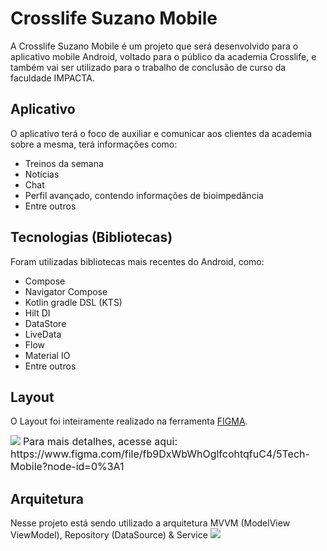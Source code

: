 
# Crosslife Suzano Mobile

A Crosslife Suzano Mobile é um projeto que será desenvolvido para o aplicativo mobile Android, voltado para o público da academia Crosslife, e também vai ser utilizado para o trabalho de conclusão de curso da faculdade IMPACTA.

## Aplicativo

O aplicativo terá o foco de auxiliar e comunicar aos clientes da academia sobre a mesma, terá informações como:
- Treinos da semana
- Notícias
- Chat
- Perfil avançado, contendo informações de bioimpedância
- Entre outros

## Tecnologias (Bibliotecas)

Foram utilizadas bibliotecas mais recentes do Android, como:

- Compose
- Navigator Compose
- Kotlin gradle DSL (KTS)
- Hilt DI
- DataStore
- LiveData
- Flow
- Material IO
- Entre outros

## Layout

O Layout foi inteiramente realizado na ferramenta [FIGMA](https://www.figma.com).

<img src="https://i.imgur.com/broOqPL.png">
<font size="3px">Para mais detalhes, acesse aqui: https://www.figma.com/file/fb9DxWbWhOglfcohtqfuC4/5Tech-Mobile?node-id=0%3A1</font>

## Arquitetura
Nesse projeto está sendo utilizado a arquitetura MVVM (ModelView ViewModel), Repository (DataSource) & Service
<img src="https://developer.android.com/topic/libraries/architecture/images/final-architecture.png">
